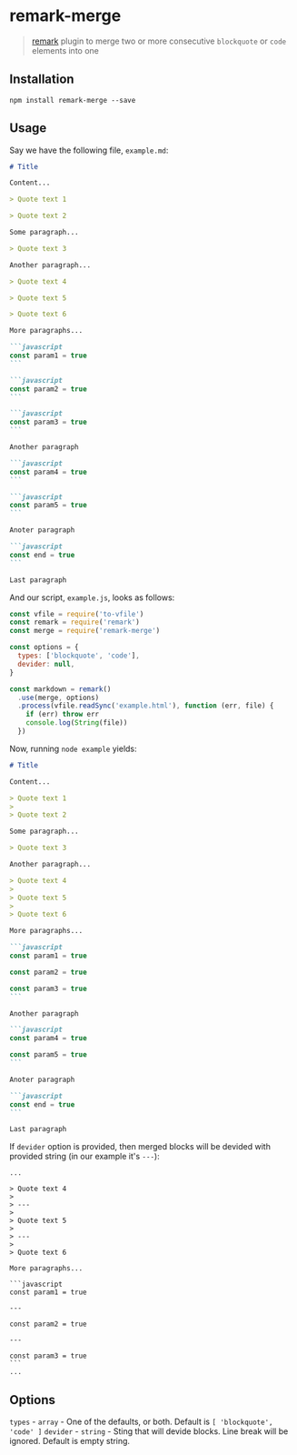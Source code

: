 # remark-merge

> [remark](https://github.com/remarkjs/remark) plugin to merge two or more consecutive `blockquote` or `code` elements into one

## Installation

```
npm install remark-merge --save
```

## Usage

Say we have the following file, `example.md`:

````markdown
# Title

Content...

> Quote text 1

> Quote text 2

Some paragraph...

> Quote text 3

Another paragraph...

> Quote text 4

> Quote text 5

> Quote text 6

More paragraphs...

```javascript
const param1 = true
```

```javascript
const param2 = true
```

```javascript
const param3 = true
```

Another paragraph

```javascript
const param4 = true
```

```javascript
const param5 = true
```

Anoter paragraph

```javascript
const end = true
```

Last paragraph
````

And our script, `example.js`, looks as follows:

```javascript
const vfile = require('to-vfile')
const remark = require('remark')
const merge = require('remark-merge')

const options = {
  types: ['blockquote', 'code'],
  devider: null,
}

const markdown = remark()
  .use(merge, options)
  .process(vfile.readSync('example.html'), function (err, file) {
    if (err) throw err
    console.log(String(file))
  })
```

Now, running `node example` yields:

````markdown
# Title

Content...

> Quote text 1
>
> Quote text 2

Some paragraph...

> Quote text 3

Another paragraph...

> Quote text 4
>
> Quote text 5
>
> Quote text 6

More paragraphs...

```javascript
const param1 = true

const param2 = true

const param3 = true
```

Another paragraph

```javascript
const param4 = true

const param5 = true
```

Anoter paragraph

```javascript
const end = true
```

Last paragraph
````

If `devider` option is provided, then merged blocks will be devided with provided string (in our example it's `---`):

````
...

> Quote text 4
>
> ---
>
> Quote text 5
>
> ---
>
> Quote text 6

More paragraphs...

```javascript
const param1 = true

---

const param2 = true

---

const param3 = true
```
...

````

## Options

`types` - `array` - One of the defaults, or both. Default is `[ 'blockquote', 'code' ]`
`devider` - `string` - Sting that will devide blocks. Line break will be ignored. Default is empty string.
